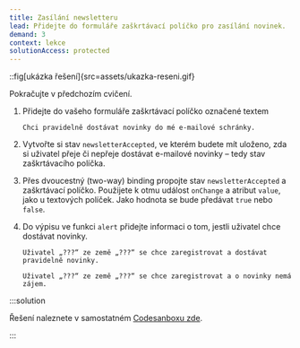 ```yaml
---
title: Zasílání newsletteru
lead: Přidejte do formuláře zaškrtávací políčko pro zasílání novinek.
demand: 3
context: lekce
solutionAccess: protected
---
```


::fig[ukázka řešení]{src=assets/ukazka-reseni.gif}

Pokračujte v předchozím cvičení.

1. Přidejte do vašeho formuláře zaškrtávací políčko označené textem

   ```text
   Chci pravidelně dostávat novinky do mé e-mailové schránky.
   ```

1. Vytvořte si stav `newsletterAccepted`, ve kterém budete mít uloženo, zda si uživatel přeje či nepřeje dostávat e-mailové novinky – tedy stav zaškrtávacího políčka. 

1. Přes dvoucestný (two-way) binding propojte stav `newsletterAccepted` a zaškrtávací políčko. Použijete k otmu událost `onChange` a atribut `value`, jako u textových políček. Jako hodnota se bude předávat `true` nebo `false`. 

1. Do výpisu ve funkci `alert` přidejte informaci o tom, jestli uživatel chce dostávat novinky.

   ```text
   Uživatel „???“ ze země „???“ se chce zaregistrovat a dostávat pravidelně novinky.
   ```

   ```text
   Uživatel „???“ ze země „???“ se chce zaregistrovat a o novinky nemá zájem.
   ```

:::solution

Řešení naleznete v samostatném [Codesanboxu zde](https://codesandbox.io/s/da-web-registrace-zasilani-newsletteru-ibp3g3?file=/src/App.jsx).

:::
